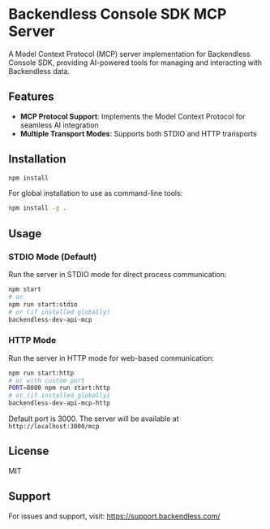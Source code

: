 # Backendless Console SDK MCP Server

A Model Context Protocol (MCP) server implementation for Backendless Console SDK, providing AI-powered tools for managing and interacting with Backendless data.

## Features

- **MCP Protocol Support**: Implements the Model Context Protocol for seamless AI integration
- **Multiple Transport Modes**: Supports both STDIO and HTTP transports

## Installation

```bash
npm install
```

For global installation to use as command-line tools:
```bash
npm install -g .
```

## Usage

### STDIO Mode (Default)

Run the server in STDIO mode for direct process communication:

```bash
npm start
# or
npm run start:stdio
# or (if installed globally)
backendless-dev-api-mcp
```

### HTTP Mode

Run the server in HTTP mode for web-based communication:

```bash
npm run start:http
# or with custom port
PORT=8080 npm run start:http
# or (if installed globally)
backendless-dev-api-mcp-http
```

Default port is 3000. The server will be available at `http://localhost:3000/mcp`

## License

MIT

## Support

For issues and support, visit: https://support.backendless.com/
